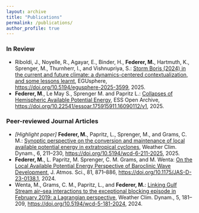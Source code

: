 ```yaml
---
layout: archive
title: "Publications"
permalink: /publications/
author_profile: true
---
```


### In Review
* Riboldi, J., Noyelle, R., Agayar, E., Binder, H., **Federer, M.**, Hartmuth, K., Sprenger, M., Thurnherr, I., and Vishnupriya, S.: [Storm Boris (2024) in the current and future climate: a dynamics-centered contextualization, and some lessons learnt](https://doi.org/10.5194/egusphere-2025-3599), EGUsphere, https://doi.org/10.5194/egusphere-2025-3599, 2025.
* **Federer, M**., Le May S., Sprenger M. and Papritz L.: [Collapses of Hemispheric Available Potential Energy](https://doi.org/10.22541/essoar.175915911.16090112/v1), ESS Open Archive, https://doi.org/10.22541/essoar.175915911.16090112/v1, 2025. 

### Peer-reviewed Journal Articles
* *\[Highlight paper\]* **Federer, M.**, Papritz, L., Sprenger, M., and Grams, C. M.: [Synoptic perspective on the conversion and maintenance of local available potential energy in extratropical cyclones](https://doi.org/10.5194/wcd-6-211-2025), Weather Clim. Dynam., 6, 211–230, https://doi.org/10.5194/wcd-6-211-2025, 2025.
* **Federer, M.**, L. Papritz, M. Sprenger, C. M. Grams, and M. Wenta: [On the Local Available Potential Energy Perspective of Baroclinic Wave Development](https://doi.org/10.1175/JAS-D-23-0138.1), J. Atmos. Sci., 81, 871–886, https://doi.org/10.1175/JAS-D-23-0138.1, 2024.
* Wenta, M., Grams, C. M., Papritz, L., and **Federer, M.**: [Linking Gulf Stream air–sea interactions to the exceptional blocking episode in February 2019: a Lagrangian perspective](https://doi.org/10.5194/wcd-5-181-2024), Weather Clim. Dynam., 5, 181–209, https://doi.org/10.5194/wcd-5-181-2024, 2024.


